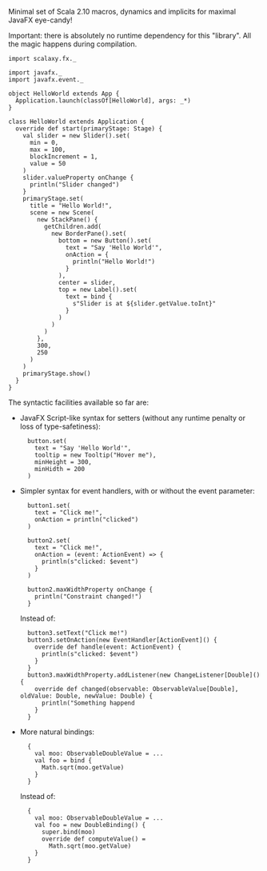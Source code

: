 Minimal set of Scala 2.10 macros, dynamics and implicits for maximal JavaFX eye-candy!

Important: there is absolutely no runtime dependency for this "library". All the magic happens during compilation.

    import scalaxy.fx._
    
    import javafx._
    import javafx.event._
    
    object HelloWorld extends App {
      Application.launch(classOf[HelloWorld], args: _*)
    }
    
    class HelloWorld extends Application {
      override def start(primaryStage: Stage) {
        val slider = new Slider().set(
          min = 0,
          max = 100,
          blockIncrement = 1,
          value = 50
        )
        slider.valueProperty onChange {
          println("Slider changed")
        }
        primaryStage.set(
          title = "Hello World!",
          scene = new Scene(
            new StackPane() {
              getChildren.add(
                new BorderPane().set(
                  bottom = new Button().set(
                    text = "Say 'Hello World'",
                    onAction = {
                      println("Hello World!")
                    }
                  ),
                  center = slider,
                  top = new Label().set(
                    text = bind {
                      s"Slider is at ${slider.getValue.toInt}"
                    }
                  )
                )
              )
            }, 
            300, 
            250
          )
        )
        primaryStage.show()
      }
    }
    
The syntactic facilities available so far are:
- JavaFX Script-like syntax for setters (without any runtime penalty or loss of type-safetiness): 

        button.set(
          text = "Say 'Hello World'",
          tooltip = new Tooltip("Hover me"),
          minHeight = 300,
          minHidth = 200
        )
      
- Simpler syntax for event handlers, with or without the event parameter:
    
        button1.set(
          text = "Click me!",
          onAction = println("clicked")
        )
        
        button2.set(
          text = "Click me!",
          onAction = (event: ActionEvent) => {
            println(s"clicked: $event")
          }
        )
        
        button2.maxWidthProperty onChange {
          println("Constraint changed!")
        }
        
  Instead of:
  
        button3.setText("Click me!")
        button3.setOnAction(new EventHandler[ActionEvent]() {
          override def handle(event: ActionEvent) {
            println(s"clicked: $event")
          }
        }
        button3.maxWidthProperty.addListener(new ChangeListener[Double]() {
          override def changed(observable: ObservableValue[Double], oldValue: Double, newValue: Double) {
            println("Something happend
          }
        }
        
- More natural bindings:

        {
          val moo: ObservableDoubleValue = ...
          val foo = bind {
            Math.sqrt(moo.getValue)
          }
        }
        
  Instead of:
  
        {
          val moo: ObservableDoubleValue = ...
          val foo = new DoubleBinding() {
            super.bind(moo)
            override def computeValue() = 
              Math.sqrt(moo.getValue)
          }
        }
